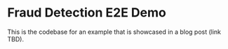 # Fraud Detection E2E Demo

This is the codebase for an example that is showcased in a blog post (link TBD).

